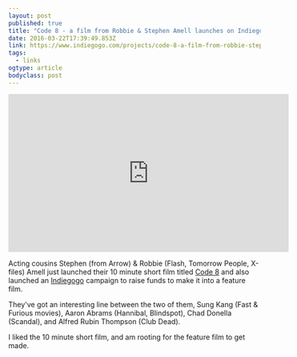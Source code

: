 ```yaml
---
layout: post 
published: true 
title: "Code 8 - a film from Robbie & Stephen Amell launches on Indiegogo" 
date: 2016-03-22T17:39:49.853Z 
link: https://www.indiegogo.com/projects/code-8-a-film-from-robbie-stephen-amell#/ 
tags:
  - links
ogtype: article 
bodyclass: post 
---
```


<iframe width="560" height="315" src="https://www.youtube.com/embed/DqO90q0WZ0M" frameborder="0" allowfullscreen></iframe>

Acting cousins Stephen (from Arrow) & Robbie (Flash, Tomorrow People, X-files) Amell just launched their 10 minute short film titled [Code 8](http://code8.com) and also launched an [Indiegogo](https://www.indiegogo.com/projects/code-8-a-film-from-robbie-stephen-amell#/) campaign to raise funds to make it into a feature film.

They've got an interesting line between the two of them, Sung Kang (Fast & Furious movies), Aaron Abrams (Hannibal, Blindspot), Chad Donella (Scandal), and Alfred Rubin Thompson (Club Dead).

I liked the 10 minute short film, and am rooting for the feature film to get made.